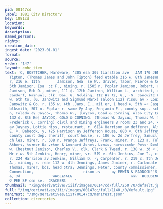 ```yaml
---
pid: 00147cd
label: 1881 City Directory
key: 1881cd
location: 
keywords: 
description: 
named_persons: 
rights: 
creation_date: 
ingest_date: '2023-01-01'
format: 
source: 
order: '147'
layout: cmhc_item
text: 'C, BOETTCHER, Hardware, ‘305 esa 307 tiarstson ave.  JAM 170 JEN  i James &
  Tipton, (Thomas James and John Tipton) feed etable 316 e. 8th Jameson, David M.,
  r, 216 e. 11th        Jamison, Gea  se W., driver, Tabor, Pierce & Co.) r. 116 0.
  5th Jamison, Isa  c¢ F., mining, r. 1505 n. Poplar Jamison, Robert, r. 402 w. 6th
  Jamison, Rob D., miner, 111 ¢. 12th Jamison, William L., architect, r. 706 n. Sprnee
  Jandorf, Hmanuel, clk. Dan. G. Golding, 112 Ha tz, G., (G. Janowitz & Co.) r. 135
  w. 6th to. (G. Janowitz and Sigmund Marx) saloon 112} risou av » Louis, with G.
  Janowitz & Co. r. 135 w. 6th .Jans, E., mii er, 1 head o, 5th =) Jasperson, Neils,
  blksmith, 507 n. Poplar r. same Fy Jay, Benjamin F., county supt. schools ry. 118
  n, Toledo ay Jaycox, Thomas W., (laycox, Goad & Corning) also City En- gineer, r.
  132 ¢. 8th Ee] JAYCOX, GOAD & CORNING. (Thomas W. Jaycux, Thomas W. tS Goad und
  Frederick G. Corning) civil and mining engineers B rooms 23 and 24, 416 Harrison
  av Jaynes, Lottie Miss, restaurant, r. 6124 Harrison av defferay, Alfred B., elk.
  E. ©. Babeock, y, 425 Harrison ay Jefferson House, 883 ©. 6th Jeffrey, Frank R.,
  county court dep. sheriff, court house, r. 106 e. 2d Jeffrey, Samucl, miner, Jeffreys,
  ch les, miner, r. 608 n. Orange Jeffreys, Frank, miner, r. 123 n. Toledo av Jell,
  Atbert, turner Ba vrton & Leonard Jenet, Lonis, haruessmkr Peter Becker, r. 209}
  w. Chestnut Jenison, Charles V., clk. Clark & Tweed, r. 138 w. 2d « Jenkins, Blizabeth
  Mr > w. 5th Jenkins, Henry, miner, vr. 519 e. 6th Jenkins, Joe T., city editor Democrat,
  r. 224 Harrison av Jenkins, William D. -y Carpenter, r. 219 ¢. 8th Jenks, George
  A., mining, r. rear 112 w. 4th Jennings, James J miner, r. Carbonate Till Jennings,
  Thomas, miner, bds. head Stra; Jennings, Peter, county commissioner, r, 303 Har             ‘Telephone
  Connection,                       rison av     oy ERWIN & PADDOCK''S,                   400
  e, 3d               WHOLESALE                           nav  BUILDING PAPER, *°°V22"
  © PEE SF cen se.  CRACKERS    '
thumbnail: "/img/derivatives/iiif/images/00147cd/full/250,/0/default.jpg"
full: "/img/derivatives/iiif/images/00147cd/full/1140,/0/default.jpg"
manifest: "/img/derivatives/iiif/00147cd/manifest.json"
collection: directories
---
```

